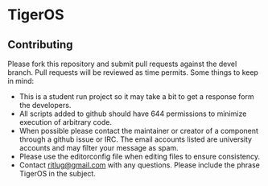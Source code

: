TigerOS
====================

## Contributing
Please fork this repository and submit pull requests against the devel branch. Pull requests will be reviewed as time permits.
Some things to keep in mind:
* This is a student run project so it may take a bit to get a response form the developers.
* All scripts added to github should have 644 permissions to minimize execution of arbitrary code.
* When possible please contact the maintainer or creator of a component through a github issue or IRC. The email accounts listed are university accounts and may filter your message as spam. 
* Please use the editorconfig file when editing files to ensure consistency.
* Contact ritlug@gmail.com with any questions. Please include the phrase TigerOS in the subject.
